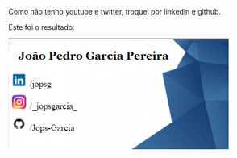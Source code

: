 Como não tenho youtube e twitter, troquei por linkedin e github.

Este foi o resultado:

![alt text](https://github.com/Jops-Garcia/ProgramadorBR_Desafios/blob/main/modulo3-CSS_basico/resultado.png)


